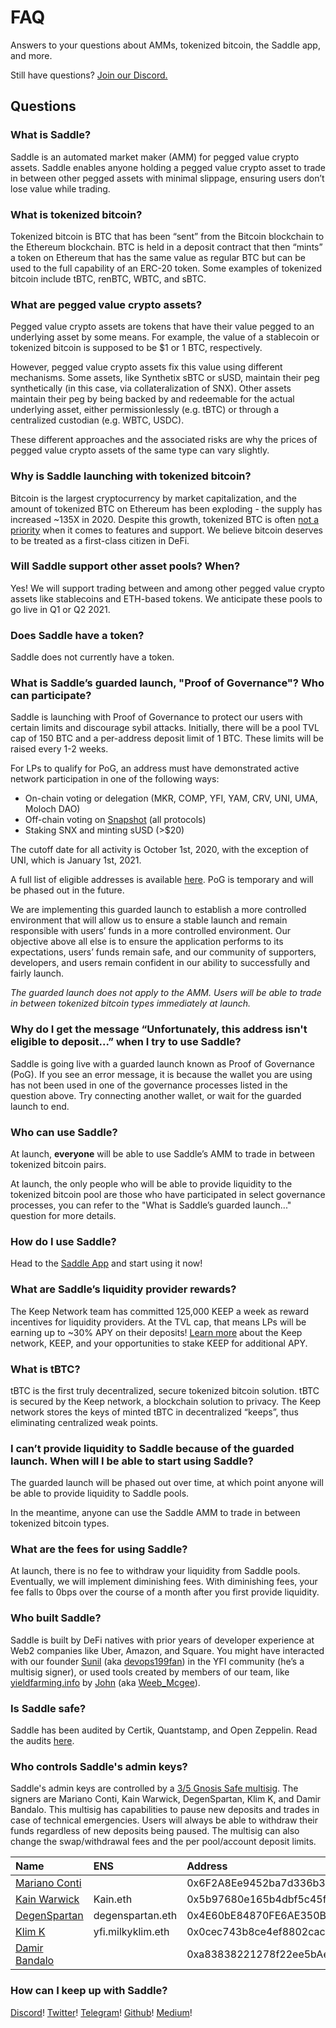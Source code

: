 # FAQ

Answers to your questions about AMMs, tokenized bitcoin, the Saddle app, and more.

Still have questions? [Join our Discord.](https://discord.gg/hX8RZFBW9R)

## Questions

### What is Saddle?

Saddle is an automated market maker \(AMM\) for pegged value crypto assets. Saddle enables anyone holding a pegged value crypto asset to trade in between other pegged assets with minimal slippage, ensuring users don’t lose value while trading.

### What is tokenized bitcoin?

Tokenized bitcoin is BTC that has been “sent” from the Bitcoin blockchain to the Ethereum blockchain. BTC is held in a deposit contract that then “mints” a token on Ethereum that has the same value as regular BTC but can be used to the full capability of an ERC-20 token. Some examples of tokenized bitcoin include tBTC, renBTC, WBTC, and sBTC.

### What are pegged value crypto assets?

Pegged value crypto assets are tokens that have their value pegged to an underlying asset by some means. For example, the value of a stablecoin or tokenized bitcoin is supposed to be $1 or 1 BTC, respectively.

However, pegged value crypto assets fix this value using different mechanisms. Some assets, like Synthetix sBTC or sUSD, maintain their peg synthetically \(in this case, via collateralization of SNX\). Other assets maintain their peg by being backed by and redeemable for the actual underlying asset, either permissionlessly \(e.g. tBTC\) or through a centralized custodian \(e.g. WBTC, USDC\).

These different approaches and the associated risks are why the prices of pegged value crypto assets of the same type can vary slightly.

### Why is Saddle launching with tokenized bitcoin?

Bitcoin is the largest cryptocurrency by market capitalization, and the amount of tokenized BTC on Ethereum has been exploding - the supply has increased ~135X in 2020. Despite this growth, tokenized BTC is often [not a priority](https://github.com/Uniswap/uniswap-interface/pull/1144) when it comes to features and support. We believe bitcoin deserves to be treated as a first-class citizen in DeFi.

### Will Saddle support other asset pools? When?

Yes! We will support trading between and among other pegged value crypto assets like stablecoins and ETH-based tokens. We anticipate these pools to go live in Q1 or Q2 2021.

### Does Saddle have a token?

Saddle does not currently have a token.

### What is Saddle’s guarded launch, "Proof of Governance"? Who can participate?

Saddle is launching with Proof of Governance to protect our users with certain limits and discourage sybil attacks. Initially, there will be a pool TVL cap of 150 BTC and a per-address deposit limit of 1 BTC. These limits will be raised every 1-2 weeks.

For LPs to qualify for PoG, an address must have demonstrated active network participation in one of the following ways:

- On-chain voting or delegation \(MKR, COMP, YFI, YAM, CRV, UNI, UMA, Moloch DAO\)
- Off-chain voting on [Snapshot](https://snapshot.page/) \(all protocols\)
- Staking SNX and minting sUSD \(&gt;$20\)

The cutoff date for all activity is October 1st, 2020, with the exception of UNI, which is January 1st, 2021.

A full list of eligible addresses is available [here](https://github.com/saddle-finance/saddle-allowlist-addresses). PoG is temporary and will be phased out in the future.

We are implementing this guarded launch to establish a more controlled environment that will allow us to ensure a stable launch and remain responsible with users’ funds in a more controlled environment. Our objective above all else is to ensure the application performs to its expectations, users’ funds remain safe, and our community of supporters, developers, and users remain confident in our ability to successfully and fairly launch.

_The guarded launch does not apply to the AMM. Users will be able to trade in between tokenized bitcoin types immediately at launch._

### Why do I get the message “Unfortunately, this address isn't eligible to deposit...” when I try to use Saddle?

Saddle is going live with a guarded launch known as Proof of Governance \(PoG\). If you see an error message, it is because the wallet you are using has not been used in one of the governance processes listed in the question above. Try connecting another wallet, or wait for the guarded launch to end.

### Who can use Saddle?

At launch, **everyone** will be able to use Saddle’s AMM to trade in between tokenized bitcoin pairs.

At launch, the only people who will be able to provide liquidity to the tokenized bitcoin pool are those who have participated in select governance processes, you can refer to the "What is Saddle’s guarded launch..." question for more details.

### How do I use Saddle?

Head to the [Saddle App](https://saddle.exchange) and start using it now!

### What are Saddle’s liquidity provider rewards?

The Keep Network team has committed 125,000 KEEP a week as reward incentives for liquidity providers. At the TVL cap, that means LPs will be earning up to ~30% APY on their deposits! [Learn more](https://keep.network/) about the Keep network, KEEP, and your opportunities to stake KEEP for additional APY.

### What is tBTC?

tBTC is the first truly decentralized, secure tokenized bitcoin solution. tBTC is secured by the Keep network, a blockchain solution to privacy. The Keep network stores the keys of minted tBTC in decentralized “keeps”, thus eliminating centralized weak points.

### I can’t provide liquidity to Saddle because of the guarded launch. When will I be able to start using Saddle?

The guarded launch will be phased out over time, at which point anyone will be able to provide liquidity to Saddle pools.

In the meantime, anyone can use the Saddle AMM to trade in between tokenized bitcoin types.

### What are the fees for using Saddle?

At launch, there is no fee to withdraw your liquidity from Saddle pools. Eventually, we will implement diminishing fees. With diminishing fees, your fee falls to 0bps over the course of a month after you first provide liquidity.

### Who built Saddle?

Saddle is built by DeFi natives with prior years of developer experience at Web2 companies like Uber, Amazon, and Square. You might have interacted with our founder [Sunil](https://www.linkedin.com/in/sunilsrivatsa/) \(aka [devops199fan](https://twitter.com/devops199fan)\) in the YFI community \(he’s a multisig signer\), or used tools created by members of our team, like [yieldfarming.info](https://yieldfarming.info/) by [John](https://www.linkedin.com/in/jongseunglim/) \(aka [Weeb_Mcgee](https://twitter.com/Weeb_Mcgee)\).

### Is Saddle safe?

Saddle has been audited by Certik, Quantstamp, and Open Zeppelin. Read the audits [here](https://github.com/saddle-finance/saddle-audits).

### Who controls Saddle's admin keys?

Saddle's admin keys are controlled by a [3/5 Gnosis Safe multisig](https://etherscan.io/address/0x3F8E527aF4e0c6e763e8f368AC679c44C45626aE). The signers are Mariano Conti, Kain Warwick, DegenSpartan, Klim K, and Damir Bandalo. This multisig has capabilities to pause new deposits and trades in case of technical emergencies. Users will always be able to withdraw their funds regardless of new deposits being paused. The multisig can also change the swap/withdrawal fees and the per pool/account deposit limits.

| Name                                              | ENS               | Address                                    |
| :------------------------------------------------ | :---------------- | :----------------------------------------- |
| [Mariano Conti](https://twitter.com/nanexcool)    |                   | 0x6F2A8Ee9452ba7d336b3fba03caC27f7818AeAD6 |
| [Kain Warwick](https://twitter.com/kaiynne)       | Kain.eth          | 0x5b97680e165b4dbf5c45f4ff4241e85f418c66c2 |
| [DegenSpartan](https://twitter.com/DegenSpartan)  | degenspartan.eth  | 0x4E60bE84870FE6AE350B563A121042396Abe1eaF |
| [Klim K](https://twitter.com/milkyklim)           | yfi.milkyklim.eth | 0x0cec743b8ce4ef8802cac0e5df18a180ed8402a7 |
| [Damir Bandalo](https://twitter.com/damirbandalo) |                   | 0xa83838221278f22ee5bAe3E523f34D42b066D67D |

### How can I keep up with Saddle?

[Discord](https://discord.gg/hX8RZFBW9R)! [Twitter](https://twitter.com/saddlefinance)! [Telegram](https://t.me/saddle_finance)! [Github](https://github.com/saddle-finance)! [Medium](https://medium.com/saddle)!
